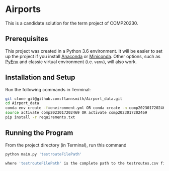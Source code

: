 Airports
========

This is a candidate solution for the term project of COMP20230.


Prerequisites
----------------------

This project was created in a Python 3.6 environment. It will be easier to set up the project if you install [Anaconda](https://conda.io/docs/user-guide/install/download.html) or [Miniconda](https://conda.io/miniconda.html). Other options, such as [PyEnv](https://github.com/pyenv/pyenv) and classic virtual environment (i.e. `venv`), will also work.


Installation and Setup
----------------------

Run the following commands in Terminal:

```sh
git clone git@github.com:flannsmith/Airport_data.git
cd Airport_data
conda env create -f=environment.yml OR conda create -n comp2023017202469 Python=3.6
source activate comp2023017202469 OR activate comp2023017202469
pip install -r requirements.txt
```

Running the Program
-------------------

From the project directory (in Terminal), run this command

```sh
python main.py 'testrouteFilePath'

where 'testrouteFilePath' is the complete path to the testroutes.csv file
```
